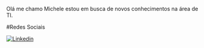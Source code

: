 Olá me chamo Michele estou em busca de novos conhecimentos na área de TI.

#Redes Sociais

[![Linkedin](https://img.shields.io/badge/linkedIn-002?style=for-the-badge&logo=linkedin&logoWidth=40)](https://www.linkedin.com/in/michele-sodeiro-silva-368880149/)